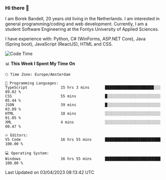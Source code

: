 ### Hi there 👋

I am Borek Bandell, 20 years old living in the Netherlands. I am interested in general programming/coding and web development. Currently, I am a student Software Engineering at the Fontys University of Applied Sciences.

I have experience with: Python, C# (WinForms, ASP.NET Core), Java (Spring boot), JavaScript (ReactJS), HTML and CSS.

<!--START_SECTION:waka-->
![Code Time](http://img.shields.io/badge/Code%20Time-493%20hrs%206%20mins-blue)

📊 **This Week I Spent My Time On** 

```text
🕑︎ Time Zone: Europe/Amsterdam

💬 Programming Languages: 
TypeScript               15 hrs 3 mins       ██████████████████████░░░   89.02 % 
CSS                      55 mins             █░░░░░░░░░░░░░░░░░░░░░░░░   05.44 % 
JSON                     39 mins             █░░░░░░░░░░░░░░░░░░░░░░░░   03.89 % 
HTML                     10 mins             ░░░░░░░░░░░░░░░░░░░░░░░░░   01.05 % 
XML                      4 mins              ░░░░░░░░░░░░░░░░░░░░░░░░░   00.47 % 

🔥 Editors: 
VS Code                  16 hrs 55 mins      █████████████████████████   100.00 % 

💻 Operating System: 
Windows                  16 hrs 55 mins      █████████████████████████   100.00 % 
```


 Last Updated on 03/04/2023 08:13:42 UTC
<!--END_SECTION:waka-->

<!--**tcBorek2002/tcBorek2002** is a ✨ _special_ ✨ repository because its `README.md` (this file) appears on your GitHub profile.

Here are some ideas to get you started:

- 🔭 I’m currently working on ...
- 🌱 I’m currently learning ...
- 👯 I’m looking to collaborate on ...
- 🤔 I’m looking for help with ...
- 💬 Ask me about ...
- 📫 How to reach me: ...
- 😄 Pronouns: ...
- ⚡ Fun fact: ...
-->
